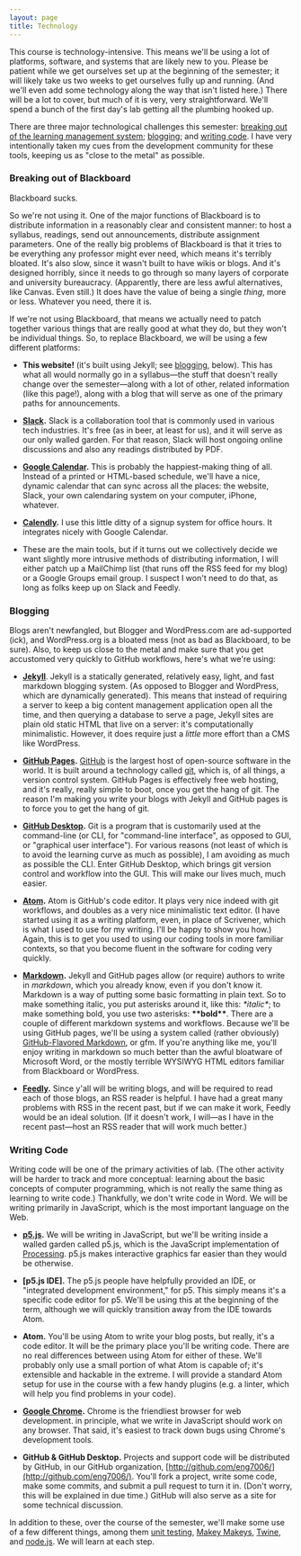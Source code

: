 ```yaml
---
layout: page
title: Technology
---
```


This course is technology-intensive. This means we'll be using a lot of platforms, software, and systems that are likely new to you. Please be patient while we get ourselves set up at the beginning of the semester; it will likely take us two weeks to get ourselves fully up and running. (And we'll even add some technology along the way that isn't listed here.) There will be a lot to cover, but much of it is very, very straightforward. We'll spend a bunch of the first day's lab getting all the plumbing hooked up.

There are three major technological challenges this semester: [breaking out of the learning management system](#lms); [blogging](#blogging); and [writing code](#coding). I have very intentionally taken my cues from the development community for these tools, keeping us as "close to the metal" as possible.

### <a id="lms"></a>Breaking out of Blackboard
Blackboard sucks.

So we're not using it. One of the major functions of Blackboard is to distribute information in a reasonably clear and consistent manner: to host a syllabus, readings, send out announcements, distribute assignment parameters. One of the really big problems of Blackboard is that it tries to be everything any professor might ever need, which means it's terribly bloated. It's also slow, since it wasn't built to have wikis or blogs. And it's designed horribly, since it needs to go through so many layers of corporate and university bureaucracy. (Apparently, there are less awful alternatives, like Canvas. Even still.) It does have the value of being a single *thing*, more or less. Whatever you need, there it is.

If we're not using Blackboard, that means we actually need to patch together various things that are really good at what they do, but they won't be individual things. So, to replace Blackboard, we will be using a few different platforms:

* **This website!** (it's built using Jekyll; see [blogging](#blogging), below). This has what all would normally go in a syllabus—the stuff that doesn't really change over the semester—along with a lot of other, related information (like this page!), along with a blog that will serve as one of the primary paths for announcements.

* **[Slack](http://slack.com).** Slack is a collaboration tool that is commonly used in various tech industries. It's free (as in beer, at least for us), and it will serve as our only walled garden. For that reason, Slack will host ongoing online discussions and also any readings distributed by PDF.

* **[Google Calendar](http://calendar.google.com).** This is probably the happiest-making thing of all. Instead of a printed or HTML-based schedule, we'll have a nice, dynamic calendar that can sync across all the places: the website, Slack, your own calendaring system on your computer, iPhone, whatever.

* **[Calendly](https://calendly.com/scr-wayne-edu/20min).** I use this little ditty of a signup system for office hours. It integrates nicely with Google Calendar.

* These are the main tools, but if it turns out we collectively decide we want slightly more intrusive methods of distributing information, I will either patch up a MailChimp list (that runs off the RSS feed for my blog) or a Google Groups email group. I suspect I won't need to do that, as long as folks keep up on Slack and Feedly.

### <a name="blogging"></a>Blogging
Blogs aren't newfangled, but Blogger and WordPress.com are ad-supported (ick), and WordPress.org is a bloated mess (not as bad as Blackboard, to be sure). Also, to keep us close to the metal and make sure that you get accustomed very quickly to GitHub workflows, here's what we're using:

* **[Jekyll](http://jekyllrb.com)**. Jekyll is a statically generated, relatively easy, light, and fast markdown blogging system. (As opposed to Blogger and WordPress, which are dynamically generated). This means that instead of requiring a server to keep a big content management application open all the time, and then querying a database to serve a page, Jekyll sites are plain old static HTML that live on a server: it's computationally minimalistic. However, it does require just a *little* more effort than a CMS like WordPress.

* **[GitHub Pages](https://pages.github.com/).** [GitHub](https://github.com) is the largest host of open-source software in the world. It is built around a technology called [git](https://en.wikipedia.org/wiki/Git_(software)), which is, of all things, a version control system. GitHub Pages is effectively free web hosting, and it's really, really simple to boot, once you get the hang of git. The reason I'm making you write your blogs with Jekyll and GitHub pages is to force you to get the hang of git.

* **[GitHub Desktop](https://desktop.github.com/).** Git is a program that is customarily used at the command-line (or CLI, for "command-line interface", as opposed to GUI, or "graphical user interface"). For various reasons (not least of which is to avoid the learning curve as much as possible), I am avoiding as much as possible the CLI. Enter GitHub Desktop, which brings git version control and workflow into the GUI. This will make our lives much, much easier.

* **[Atom](https://atom.io).** Atom is GitHub's code editor. It plays very nice indeed with git workflows, and doubles as a very nice minimalistic text editor. (I have started using it as a writing platform, even, in place of Scrivener, which is what I used to use for my writing. I'll be happy to show you how.) Again, this is to get you used to using our coding tools in more familiar contexts, so that you become fluent in the software for coding very quickly.

* **[Markdown](https://help.github.com/articles/markdown-basics/).** Jekyll and GitHub pages allow (or require) authors to write in *markdown*, which you already know, even if you don't know it. Markdown is a way of putting some basic formatting in plain text. So to make something italic, you put asterisks around it, like this: *\*italic\**; to make something bold, you use two asterisks: **\*\*bold\*\***. There are a couple of different markdown systems and workflows. Because we'll be using GitHub pages, we'll be using a system called (rather obviously) [GitHub-Flavored Markdown](https://help.github.com/articles/github-flavored-markdown/), or gfm. If you're anything like me, you'll enjoy writing in markdown so much better than the awful bloatware of Microsoft Word, or the mostly terrible WYSIWYG HTML editors familiar from Blackboard or WordPress.

* **[Feedly](http://feedly.com).** Since y'all will be writing blogs, and will be required to read each of those blogs, an RSS reader is helpful. I have had a great many problems with RSS in the recent past, but if we can make it work, Feedly would be an ideal solution. (If it doesn't work, I will—as I have in the recent past—host an RSS reader that will work much better.)

### <a name="coding"></a>Writing Code
Writing code will be one of the primary activities of lab. (The other activity will be harder to track and more conceptual: learning about the basic concepts of computer programming, which is not really the same thing as learning to write code.) Thankfully, we don't write code in Word. We will be writing primarily in JavaScript, which is the most important language on the Web.

* **[p5.js](http://p5js.org).** We will be writing in JavaScript, but we'll be writing inside a walled garden called p5.js, which is the JavaScript implementation of [Processing](http://processing.org). p5.js makes interactive graphics far easier than they would be otherwise.

* **[p5.js IDE].** The p5.js people have helpfully provided an IDE, or "integrated development environment," for p5. This simply means it's a specific code editor for p5. We'll be using this at the beginning of the term, although we will quickly transition away from the IDE towards Atom.

* **Atom.** You'll be using Atom to write your blog posts, but really, it's a code editor. It will be the primary place you'll be writing code. There are no real differences between using Atom for either of these. We'll probably only use a small portion of what Atom is capable of; it's extensible and hackable in the extreme. I will provide a standard Atom setup for use in the course with a few handy plugins (e.g. a linter, which will help you find problems in your code).

* **[Google Chrome](http://www.google.com/chrome).** Chrome is the friendliest browser for web development. in principle, what we write in JavaScript should work on any browser. That said, it's easiest to track down bugs using Chrome's development tools.

* **GitHub & GitHub Desktop.** Projects and support code will be distributed by GitHub, in our GitHub organization, [http://github.com/eng7006/](http://github.com/eng7006/). You'll fork a project, write some code, make some commits, and submit a pull request to turn it in. (Don't worry, this will be explained in due time.) GitHub will also serve as a site for some technical discussion.

In addition to these, over the course of the semester, we'll make some use of a few different things, among them [unit testing](http://mochajs.org), [Makey Makeys](http://www.makeymakey.com), [Twine](http://twinery.org), and [node.js](http://nodejs.org). We will learn at each step.
